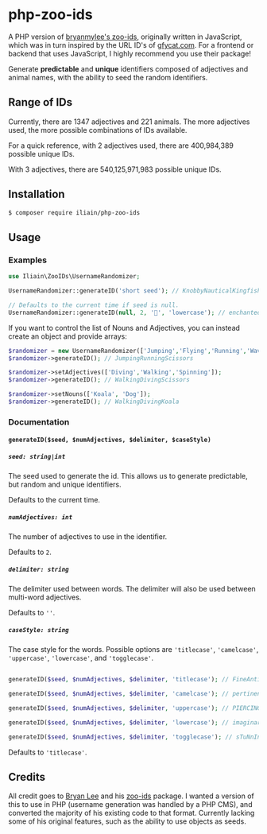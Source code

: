 # php-zoo-ids

A PHP version of [bryanmylee's zoo-ids](https://github.com/bryanmylee/zoo-ids), originally written in JavaScript, which was in turn inspired by the URL ID's of [gfycat.com](https://gfycat.com). For a frontend or backend that uses JavaScript, I highly recommend you use their package!

Generate **predictable** and **unique** identifiers composed of adjectives and animal names, with the ability to seed the random identifiers.

## Range of IDs

Currently, there are 1347 adjectives and 221 animals. The more adjectives used, the more possible combinations of IDs available.

For a quick reference, with 2 adjectives used, there are 400,984,389 possible unique IDs.

With 3 adjectives, there are 540,125,971,983 possible unique IDs.

## Installation

```bash
$ composer require iliain/php-zoo-ids
```

## Usage

### Examples

```php
use Iliain\ZooIDs\UsernameRandomizer;

UsernameRandomizer::generateID('short seed'); // KnobbyNauticalKingfisher

// Defaults to the current time if seed is null.
UsernameRandomizer::generateID(null, 2, '🍓', 'lowercase'); // enchanted🍓narrow🍓wallaby
```

If you want to control the list of Nouns and Adjectives, you can instead create an object and provide arrays:

```php
$randomizer = new UsernameRandomizer(['Jumping','Flying','Running','Waving'], ['Rock', 'Paper', 'Scissors']);
$randomizer->generateID(); // JumpingRunningScissors

$randomizer->setAdjectives(['Diving','Walking','Spinning']);
$randomizer->generateID(); // WalkingDivingScissors

$randomizer->setNouns(['Koala', 'Dog']);
$randomizer->generateID(); // WalkingDivingKoala
```

### Documentation

#### `generateID($seed, $numAdjectives, $delimiter, $caseStyle)`

##### `seed: string|int`

The seed used to generate the id. This allows us to generate predictable, but random and unique identifiers.

Defaults to the current time.

##### `numAdjectives: int`

The number of adjectives to use in the identifier.

Defaults to `2`.

##### `delimiter: string`

The delimiter used between words. The delimiter will also be used between
multi-word adjectives.

Defaults to `''`.

##### `caseStyle: string`

The case style for the words. Possible options are `'titlecase'`, `'camelcase'`, `'uppercase'`, `'lowercase'`, and `'togglecase'`.

```php

generateID($seed, $numAdjectives, $delimiter, 'titlecase'); // FineAntiqueElk

generateID($seed, $numAdjectives, $delimiter, 'camelcase'); // pertinentPoshGoldfinch

generateID($seed, $numAdjectives, $delimiter, 'uppercase'); // PIERCINGRESPONSIBLECAMEL

generateID($seed, $numAdjectives, $delimiter, 'lowercase'); // imaginarywingedsalamander

generateID($seed, $numAdjectives, $delimiter, 'togglecase'); // sTuNnInGdEsCrIpTiVepEaFoWl
```

Defaults to `'titlecase'`.

## Credits

All credit goes to [Bryan Lee](https://github.com/bryanmylee) and his [zoo-ids](https://github.com/bryanmylee/zoo-ids) package. I wanted a version of this to use in PHP (username generation was handled by a PHP CMS), and converted the majority of his existing code to that format. Currently lacking some of his original features, such as the ability to use objects as seeds.
